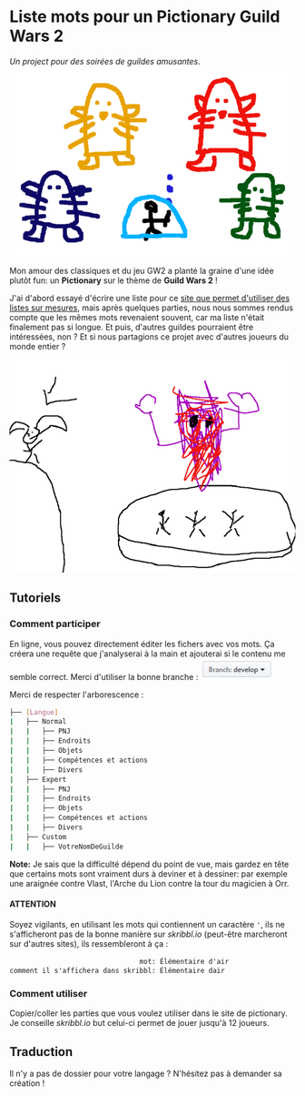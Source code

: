 # Liste mots pour un Pictionary Guild Wars 2
_Un project pour des soirées de guildes amusantes._
![On se marre.](misc/fractal_boss.PNG)

Mon amour des classiques et du jeu GW2 a planté la graine d'une idée plutôt fun: un **Pictionary** sur le thème de **Guild Wars 2** !

J'ai d'abord essayé d'écrire une liste pour ce [site que permet d'utiliser des listes sur mesures](skribbl.io), mais après quelques parties, nous nous sommes rendus compte que les mêmes mots revenaient souvent, car ma liste n'était finalement pas si longue. Et puis, d'autres guildes pourraient être intéressées, non ? Et si nous partagions ce projet avec d'autres joueurs du monde entier ?

![Vive le dessin à la souris.](misc/glenna.png)

## Tutoriels 
### Comment participer
En ligne, vous pouvez directement éditer les fichers avec vos mots. Ça créera une requête que j'analyserai à la main et ajouterai si le contenu me semble correct.
Merci d'utiliser la bonne branche :
![develop](misc/branch.PNG)

Merci de respecter l'arborescence :
```BASH
├── [Langue]
|   ├── Normal
|   |   ├── PNJ
|	|   ├── Endroits
|	|   ├── Objets
|	|   ├── Compétences et actions
|	|   ├── Divers
|   ├── Expert
|   |   ├── PNJ
|	|   ├── Endroits
|	|   ├── Objets
|	|   ├── Compétences et actions
|	|   ├── Divers
|   ├── Custom
|	|   ├── VotreNomDeGuilde
```
**Note:** Je sais que la difficulté dépend du point de vue, mais gardez en tête que certains mots sont vraiment durs à deviner et à dessiner: par exemple une araignée contre Vlast, l'Arche du Lion contre la tour du magicien à Orr. 

#### ATTENTION
Soyez vigilants, en utilisant les mots qui contiennent un caractère `'`,  ils ne s'afficheront pas de la bonne manière sur _skribbl.io_ (peut-être marcheront sur d'autres sites), ils ressembleront à ça :
```
                                mot: Élémentaire d'air
comment il s'affichera dans skribbl: Élémentaire dair
```

### Comment utiliser
Copier/coller les parties que vous voulez utiliser dans le site de pictionary. Je conseille _skribbl.io_ but celui-ci permet de jouer jusqu'à 12 joueurs.  

## Traduction 
Il n'y a pas de dossier pour votre langage ? N'hésitez pas à demander sa création !